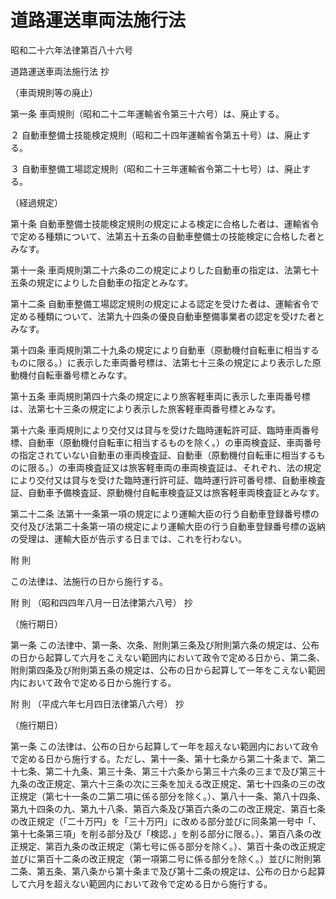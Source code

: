 # 道路運送車両法施行法

昭和二十六年法律第百八十六号

道路運送車両法施行法 抄

（車両規則等の廃止）

第一条 車両規則（昭和二十二年運輸省令第三十六号）は、廃止する。

２ 自動車整備士技能検定規則（昭和二十四年運輸省令第五十号）は、廃止する。

３ 自動車整備工場認定規則（昭和二十三年運輸省令第二十七号）は、廃止する。

（経過規定）

第十条 自動車整備士技能検定規則の規定による検定に合格した者は、運輸省令で定める種類について、法第五十五条の自動車整備士の技能検定に合格した者とみなす。

第十一条 車両規則第二十六条の二の規定によりした自動車の指定は、法第七十五条の規定によりした自動車の指定とみなす。

第十二条 自動車整備工場認定規則の規定による認定を受けた者は、運輸省令で定める種類について、法第九十四条の優良自動車整備事業者の認定を受けた者とみなす。

第十四条 車両規則第二十九条の規定により自動車（原動機付自転車に相当するものに限る。）に表示した車両番号標は、法第七十三条の規定により表示した原動機付自転車番号標とみなす。

第十五条 車両規則第四十六条の規定により旅客軽車両に表示した車両番号標は、法第七十三条の規定により表示した旅客軽車両番号標とみなす。

第十六条 車両規則により交付又は貸与を受けた臨時運転許可証、臨時車両番号標、自動車（原動機付自転車に相当するものを除く。）の車両検査証、車両番号の指定されていない自動車の車両検査証、自動車（原動機付自転車に相当するものに限る。）の車両検査証又は旅客軽車両の車両検査証は、それぞれ、法の規定により交付又は貸与を受けた臨時運行許可証、臨時運行許可番号標、自動車検査証、自動車予備検査証、原動機付自転車検査証又は旅客軽車両検査証とみなす。

第二十二条 法第十一条第一項の規定により運輸大臣の行う自動車登録番号標の交付及び法第二十条第一項の規定により運輸大臣の行う自動車登録番号標の返納の受理は、運輸大臣が告示する日までは、これを行わない。

附 則

この法律は、法施行の日から施行する。

附 則 （昭和四四年八月一日法律第六八号） 抄

（施行期日）

第一条 この法律中、第一条、次条、附則第三条及び附則第六条の規定は、公布の日から起算して六月をこえない範囲内において政令で定める日から、第二条、附則第四条及び附則第五条の規定は、公布の日から起算して一年をこえない範囲内において政令で定める日から施行する。

附 則 （平成六年七月四日法律第八六号） 抄

（施行期日）

第一条 この法律は、公布の日から起算して一年を超えない範囲内において政令で定める日から施行する。ただし、第十一条、第十七条から第二十条まで、第二十七条、第二十九条、第三十条、第三十六条から第三十六条の三まで及び第三十九条の改正規定、第六十三条の次に三条を加える改正規定、第七十四条の三の改正規定（第七十一条の二第二項に係る部分を除く。）、第八十一条、第八十四条、第九十四条の九、第九十八条、第百六条及び第百六条の二の改正規定、第百七条の改正規定（「二十万円」を「三十万円」に改める部分並びに同条第一号中「、第十七条第三項」を削る部分及び「検認、」を削る部分に限る。）、第百八条の改正規定、第百九条の改正規定（第七号に係る部分を除く。）、第百十条の改正規定並びに第百十二条の改正規定（第一項第二号に係る部分を除く。）並びに附則第二条、第五条、第八条から第十条まで及び第十二条の規定は、公布の日から起算して六月を超えない範囲内において政令で定める日から施行する。
